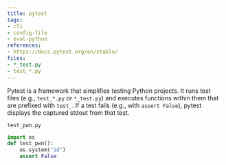 ```yaml
---
title: pytest
tags:
- cli
- config-file
- eval-python
references:
- https://docs.pytest.org/en/stable/
files:
- *_test.py
- test_*.py
---
```


Pytest is a framework that simplifies testing Python projects. It runs test files (e.g., `test_*.py` or `*_test.py`) and executes functions within them that are prefixed with `test_`. If a test fails (e.g., with `assert False`), pytest displays the captured stdout from that test.

`test_pwn.py`

```python
import os
def test_pwn():
    os.system("id")
    assert False
```
